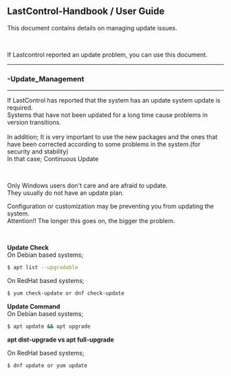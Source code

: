 ## LastControl-Handbook / User Guide
This document contains details on managing update issues.

<br>

If Lastcontrol reported an update problem, you can use this document.

---
### -Update_Management
---
If LastControl has reported that the system has an update system update is required. <br>
Systems that have not been updated for a long time cause problems in version transitions. <br>
<br>
In addition; It is very important to use the new packages and the ones that have been corrected according to some problems in the system.(for security and stability) <br>
In that case; Continuous Update <br>

<br>

Only Windows users don't care and are afraid to update. <br>
They usually do not have an update plan. <br>

Configuration or customization may be preventing you from updating the system. <br>
Attention!! The longer this goes on, the bigger the problem. <br>
  
<br>
  
**Update Check** <br>
On Debian based systems; <br>
```sh
$ apt list --upgradable
```
On RedHat based systems; <br>
```sh
$ yum check-update or dnf check-update
```
**Update Command** <br>
On Debian based systems; <br>
```sh
$ apt update && apt upgrade
```
**apt dist-upgrade vs apt full-upgrade** <br>

On RedHat based systems; <br>
```sh
$ dnf update or yum update
```
